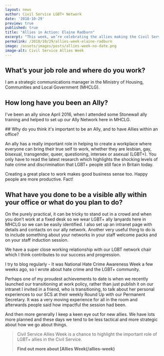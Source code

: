 ```yaml
---
layout: news
author: Civil Service LGBT+ Network
date: '2018-10-29'
preview: true
published: true
title: "Allies in Action: Elaine Radburn"
excerpt: "This week, we’re celebrating the allies making the Civil Service a great place to work for LGBT+ people. Elaine works for the Ministry of Housing Communities and Local Government. Here's what Elaine is doing do be a brilliant ally."
permalink: /2018/10/29/allies-week-elaine-radburn
image: /assets/images/posts/allies-week-no-date.png
image-alt: Civil Service Allies Week
---
```


## What’s your job role and where do you work? 

I am a strategic communications manager in the Ministry of Housing, Communities and Local Government (MHCLG).

## How long have you been an Ally?  

I've been an ally since April 2016, when I attended some Stonewall ally training and helped to set up our Ally Network here in MHCLG.

## Why do you think it's important to be an Ally, and to have Allies within an office?  

An ally has a really important role in helping to create a workplace where everyone can bring their true self to work, whether they are lesbian, gay, bisexual, transgender, queer, questioning, intersex or asexual (LGBT+). You only have to read the latest research which highlights the shocking levels of hate crime and discrimination that LGBT+ people still face in Britain today. 

Creating a great place to work makes good business sense too.  Happy people are more productive. Fact!

## What have you done to be a visible ally within your office or what do you plan to do? 

On the purely practical, it can be tricky to stand out in a crowd and when you don’t work at a fixed desk so we wear LGBT+ ally lanyards here in MHCLG so we can be easily identified. I also set up an intranet page with details and contacts on our ally network. Another very useful thing to do is to include something about your networks in your staff welcome packs and on your staff induction session.  

We have a super close working relationship with our LGBT network chair which I think contributes to our success and progression. 

I try to blog regularly - It was National Hate Crime Awareness Week a few weeks ago, so I wrote about hate crime and the LGBT+ community. 

Perhaps one of my proudest achievements to date is when we recently launched our transitioning at work policy, rather than just publish it on our intranet I invited in a friend, who is transitioning, to talk about her personal experiences to our SCS at their weekly Round Up with our Permanent Secretary. It was a very moving experience for all in the room and afterwards people said how impactful the session had been. 

And then more generally I keep a keen eye out for new allies. We have lots more planned and these days we tend to be less tactical and more strategic about how we go about things.

> Civil Service Allies Week is a chance to highlight the important role of LGBT+ allies in the Civil Service. 
>
> **Find out more about [Allies Week(/allies-week)**